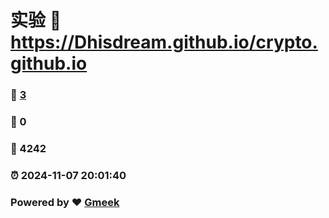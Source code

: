 # 实验 :link: https://Dhisdream.github.io/crypto.github.io 
### :page_facing_up: [3](https://Dhisdream.github.io/crypto.github.io/tag.html) 
### :speech_balloon: 0 
### :hibiscus: 4242 
### :alarm_clock: 2024-11-07 20:01:40 
### Powered by :heart: [Gmeek](https://github.com/Meekdai/Gmeek)
